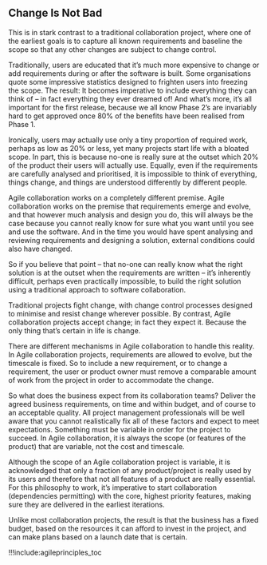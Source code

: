 ## Change Is Not Bad

This is in stark contrast to a traditional collaboration project, where one of the earliest goals is to capture all known requirements and baseline the scope so that any other changes are subject to change control.

Traditionally, users are educated that it’s much more expensive to change or add requirements during or after the software is built. Some organisations quote some impressive statistics designed to frighten users into freezing the scope. The result: It becomes imperative to include everything they can think of – in fact everything they ever dreamed of! And what’s more, it’s all important for the first release, because we all know Phase 2’s are invariably hard to get approved once 80% of the benefits have been realised from Phase 1.

Ironically, users may actually use only a tiny proportion of required work, perhaps as low as 20% or less, yet many projects start life with a bloated scope. In part, this is because no-one is really sure at the outset which 20% of the product their users will actually use. Equally, even if the requirements are carefully analysed and prioritised, it is impossible to think of everything, things change, and things are understood differently by different people.

Agile collaboration works on a completely different premise. Agile collaboration works on the premise that requirements emerge and evolve, and that however much analysis and design you do, this will always be the case because you cannot really know for sure what you want until you see and use the software. And in the time you would have spent analysing and reviewing requirements and designing a solution, external conditions could also have changed.

So if you believe that point – that no-one can really know what the right solution is at the outset when the requirements are written – it’s inherently difficult, perhaps even practically impossible, to build the right solution using a traditional approach to software collaboration.

Traditional projects fight change, with change control processes designed to minimise and resist change wherever possible. By contrast, Agile collaboration projects accept change; in fact they expect it. Because the only thing that’s certain in life is change.

There are different mechanisms in Agile collaboration to handle this reality. In Agile collaboration projects, requirements are allowed to evolve, but the timescale is fixed. So to include a new requirement, or to change a requirement, the user or product owner must remove a comparable amount of work from the project in order to accommodate the change.

So what does the business expect from its collaboration teams? Deliver the agreed business requirements, on time and within budget, and of course to an acceptable quality. All project management professionals will be well aware that you cannot realistically fix all of these factors and expect to meet expectations. Something must be variable in order for the project to succeed. In Agile collaboration, it is always the scope (or features of the product) that are variable, not the cost and timescale.

Although the scope of an Agile collaboration project is variable, it is acknowledged that only a fraction of any product/project is really used by its users and therefore that not all features of a product are really essential. For this philosophy to work, it’s imperative to start collaboration (dependencies permitting) with the core, highest priority features, making sure they are delivered in the earliest iterations.

Unlike most collaboration projects, the result is that the business has a fixed budget, based on the resources it can afford to invest in the project, and can make plans based on a launch date that is certain.

!!!include:agileprinciples_toc